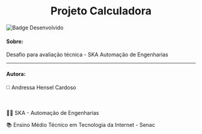 <h1 align="center"> Projeto Calculadora </h1>

![Badge Desenvolvido](https://img.shields.io/badge/STATUS-ATIVO-green?style=for-the-badge)

<h4> Sobre: </h4>

<p align="justify" > Desafio para avaliação técnica - SKA Automação de Engenharias </p>

<hr>

<h4> Autora: </h4>

<p> ◻️	Andressa Hensel Cardoso </p>

<br>

<p> 👩‍💻 SKA - Automação de Engenharias </p>
<p> 📚 Ensino Médio Técnico em Tecnologia da Internet - Senac </p>

